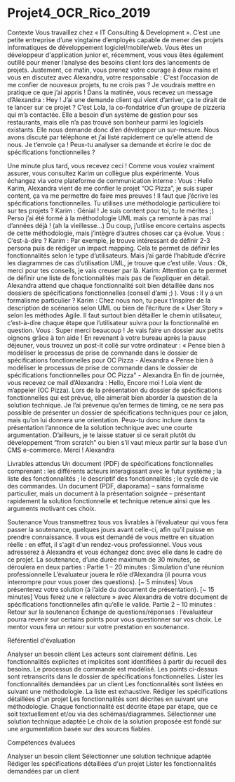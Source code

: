 # Projet4_OCR_Rico_2019
Contexte
Vous travaillez chez « IT Consulting & Development ». C’est une petite entreprise d’une vingtaine d’employés capable de mener des projets informatiques de développement logiciel/mobile/web. Vous êtes un développeur d'application junior et, récemment, vous vous êtes également outillé pour mener l’analyse des besoins client lors des lancements de projets. Justement, ce matin, vous prenez votre courage à deux mains et vous en discutez avec Alexandra, votre responsable :
C'est l’occasion de me confier de nouveaux projets, tu ne crois pas ? Je voudrais mettre en pratique ce que j’ai appris !
Dans la matinée, vous recevez un message d’Alexandra :
Hey ! J’ai une demande client qui vient d’arriver, ça te dirait de te lancer sur ce projet ? C’est Lola, la co-fondatrice d’un groupe de pizzeria qui m’a contactée. Elle a besoin d’un système de gestion pour ses restaurants, mais elle n’a pas trouvé son bonheur parmi les logiciels existants. Elle nous demande donc d’en développer un sur-mesure. Nous avons discuté par téléphone et j’ai listé rapidement ce qu’elle attend de nous. Je t’envoie ça ! Peux-tu analyser sa demande et écrire le doc de spécifications fonctionnelles ?

Une minute plus tard, vous recevez ceci !
Comme vous voulez vraiment assurer, vous consultez Karim un collègue plus expérimenté. Vous échangez via votre plateforme de communication interne :
Vous : Hello Karim, Alexandra vient de me confier le projet “OC Pizza”, je suis super content, ça va me permettre de faire mes preuves ! Il faut que j’écrive les spécifications fonctionnelles. Tu utilises une méthodologie particulière toi sur tes projets ?
Karim : Génial ! Je suis content pour toi, tu le mérites ;) Perso j’ai été formé à la méthodologie UML mais ça remonte à pas mal d’années déjà ! (ah la vieillesse...) Du coup, j’utilise encore certains aspects de cette méthodologie, mais j’intègre d’autres choses car ça évolue.
Vous : C’est-à-dire ?
Karim : Par exemple, je trouve intéressant de définir 2-3 persona puis de rédiger un impact mapping. Cela te permet de définir les fonctionnalités selon le type d’utilisateurs. Mais j’ai gardé l’habitude d’écrire les diagrammes de cas d’utilisation UML, je trouve que c’est utile.
Vous : Ok, merci pour tes conseils, je vais creuser par là.
Karim: Attention ça te permet de définir une liste de fonctionnalités mais pas de l’expliquer en détail. Alexandra attend que chaque fonctionnalité soit bien détaillée dans nos dossiers de spécifications fonctionnelles (conseil d’ami ;) ).
Vous : Il y a un formalisme particulier ?
Karim : Chez nous non, tu peux t’inspirer de la description de scénarios selon UML ou bien de l’écriture de « User Story » selon les méthodes Agile. Il faut surtout bien détailler le chemin utilisateur, c’est-à-dire chaque étape que l’utilisateur suivra pour la fonctionnalité en question.
Vous : Super merci beaucoup ! Je vais faire un dossier aux petits oignons grâce à ton aide !
En revenant à votre bureau après la pause déjeuner, vous trouvez un post-it collé sur votre ordinateur :
« Pense bien à modéliser le processus de prise de commande dans le dossier de spécifications fonctionnelles pour OC Pizza - Alexandra
« Pense bien à modéliser le processus de prise de commande dans le dossier de spécifications fonctionnelles pour OC Pizza" - Alexandra 
En fin de journée, vous recevez ce mail d’Alexandra :
Hello,
Encore moi ! Lola vient de m’appeler (OC Pizza). Lors de la présentation du dossier de spécifications fonctionnelles qui est prévue, elle aimerait bien aborder la question de la solution technique. Je l’ai prévenue qu’en termes de timing, ce ne sera pas possible  de présenter un dossier de spécifications techniques pour ce jalon, mais qu’on lui donnera une orientation.
Peux-tu donc inclure dans ta présentation l’annonce de la solution technique avec une courte argumentation.
D’ailleurs, je te laisse statuer si ce serait plutôt du développement “from scratch” ou bien s’il vaut mieux partir sur la base d’un CMS e-commerce.
Merci !
Alexandra
 
Livrables attendus
Un document (PDF) de spécifications fonctionnelles comprenant :
les différents acteurs interagissant avec le futur système ;
la liste des fonctionnalités ;
le descriptif des fonctionnalités ;
le cycle de vie des commandes.
Un document (PDF, diaporama) – sans formalisme particulier, mais un document à la présentation soignée – présentant rapidement la solution fonctionnelle et technique retenue ainsi que les arguments motivant ces choix.

Soutenance
Vous transmettrez tous vos livrables à l’évaluateur qui vous fera passer la soutenance, quelques jours avant celle-ci, afin qu’il puisse en prendre connaissance.
Il vous est demandé de vous mettre en situation réelle : en effet, il s'agit d'un rendez-vous professionnel. Vous vous adresserez à Alexandra et vous échangez donc avec elle dans le cadre de ce projet.‌
La soutenance, d’une durée maximum de 30 minutes, se déroulera en deux parties :
Partie 1 – 20 minutes : Simulation d'une réunion professionnelle
L’évaluateur jouera le rôle d’Alexandra (il pourra vous interrompre pour vous poser des questions).
[~ 5 minutes] Vous présenterez votre solution (à l’aide du document de présentation).
[~ 15 minutes] Vous ferez une « relecture » avec Alexandra de votre document de spécifications fonctionnelles afin qu’elle le valide.
Partie 2 – 10 minutes : Retour sur la soutenance
Échange de questions/réponses : l’évaluateur pourra revenir sur certains points pour vous questionner sur vos choix.
Le mentor vous fera un retour sur votre prestation en soutenance.
 
Référentiel d'évaluation

Analyser un besoin client
Les acteurs sont clairement définis.
Les fonctionnalités explicites et implicites sont identifiées à partir du recueil des besoins.
Le processus de commande est modélisé.
Les points ci-dessus sont retranscrits dans le dossier de spécifications fonctionnelles.
Lister les fonctionnalités demandées par un client
Les fonctionnalités sont listées en suivant une méthodologie.
La liste est exhaustive.
Rédiger les spécifications détaillées d'un projet
Les fonctionnalités sont décrites en suivant une méthodologie.
Chaque fonctionnalité est décrite étape par étape, que ce soit textuellement et/ou via des schémas/diagrammes.
Sélectionner une solution technique adaptée
Le choix de la solution proposée est fondé sur une argumentation basée sur des sources fiables.

Compétences évaluées

Analyser un besoin client
Sélectionner une solution technique adaptée
Rédiger les spécifications détaillées d'un projet
Lister les fonctionnalités demandées par un client
